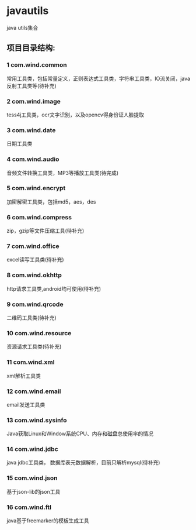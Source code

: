 # javautils
java utils集合

## 项目目录结构:
### 1 com.wind.common
常用工具类，包括常量定义，正则表达式工具类，字符串工具类，IO流关闭，java反射工具类等(待补充)
### 2 com.wind.image
tess4j工具类，ocr文字识别，以及opencv得身份证人脸提取
### 3 com.wind.date
日期工具类
### 4 com.wind.audio
音频文件转换工具类，MP3等播放工具类(待完成)
### 5 com.wind.encrypt
加密解密工具类，包括md5，aes，des
### 6 com.wind.compress
zip，gzip等文件压缩工具(待补充)
### 7 com.wind.office
excel读写工具类(待补充)
### 8 com.wind.okhttp
http请求工具类,android均可使用(待补充)
### 9 com.wind.qrcode
二维码工具类(待补充)
### 10 com.wind.resource
资源请求工具类(待补充)
### 11 com.wind.xml
xml解析工具类
### 12 com.wind.email
email发送工具类
### 13 com.wind.sysinfo
Java获取Linux和Window系统CPU、内存和磁盘总使用率的情况
### 14 com.wind.jdbc
java jdbc工具类， 数据库表元数据解析，目前只解析mysql(待补充)
### 15 com.wind.json
基于json-lib的json工具
### 16 com.wind.ftl
java基于freemarker的模板生成工具
